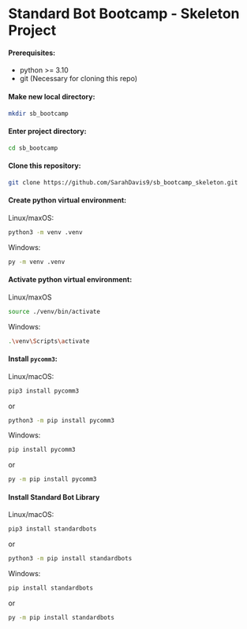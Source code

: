 # Standard Bot Bootcamp - Skeleton Project

#### Prerequisites:
- python >= 3.10
- git (Necessary for cloning this repo)

#### Make new local directory:
```bash
mkdir sb_bootcamp
```

#### Enter project directory:
```bash
cd sb_bootcamp
```

#### Clone this repository:
```bash
git clone https://github.com/SarahDavis9/sb_bootcamp_skeleton.git
```

#### Create python virtual environment:
Linux/maxOS:
```bash
python3 -m venv .venv
```
Windows:
```bash
py -m venv .venv
```

#### Activate python virtual environment:
Linux/maxOS
```bash
source ./venv/bin/activate
```
Windows:
```bash
.\venv\Scripts\activate
```

#### Install `pycomm3`:
Linux/macOS:
```bash
pip3 install pycomm3
```
or
```bash
python3 -m pip install pycomm3
```

Windows:
```bash
pip install pycomm3
```
or
```bash
py -m pip install pycomm3
```

#### Install Standard Bot Library

Linux/macOS:
```bash
pip3 install standardbots
```
or
```bash
python3 -m pip install standardbots
```

Windows:
```bash
pip install standardbots
```
or
```bash
py -m pip install standardbots
```

